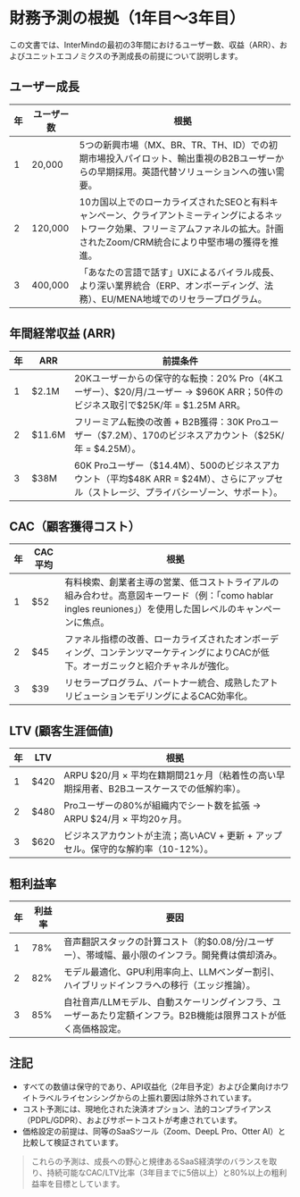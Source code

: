 # 財務予測の根拠（1年目〜3年目） <Badge type="warning" text="draft" />

この文書では、InterMindの最初の3年間におけるユーザー数、収益（ARR）、およびユニットエコノミクスの予測成長の前提について説明します。

## ユーザー成長

| 年 | ユーザー数 | 根拠                                                                                                                                                                       |
| ---- | ------- | ----------------------------------------------------------------------------------------------------------------------------------------------------------------------------------- |
| 1    | 20,000  | 5つの新興市場（MX、BR、TR、TH、ID）での初期市場投入パイロット、輸出重視のB2Bユーザーからの早期採用。英語代替ソリューションへの強い需要。     |
| 2    | 120,000 | 10カ国以上でのローカライズされたSEOと有料キャンペーン、クライアントミーティングによるネットワーク効果、フリーミアムファネルの拡大。計画されたZoom/CRM統合により中堅市場の獲得を推進。 |
| 3    | 400,000 | 「あなたの言語で話す」UXによるバイラル成長、より深い業界統合（ERP、オンボーディング、法務）、EU/MENA地域でのリセラープログラム。                                              |

## 年間経常収益 (ARR)

| 年 | ARR     | 前提条件                                                                                                                         |
| ---- | ------- | ----------------------------------------------------------------------------------------------------------------------------------- |
| 1    | \$2.1M  | 20Kユーザーからの保守的な転換：20% Pro（4Kユーザー）、\$20/月/ユーザー → \$960K ARR；50件のビジネス取引で\$25K/年 = \$1.25M ARR。 |
| 2    | \$11.6M | フリーミアム転換の改善 + B2B獲得：30K Proユーザー（\$7.2M）、170のビジネスアカウント（\$25K/年 = \$4.25M）。                 |
| 3    | \$38M   | 60K Proユーザー（\$14.4M）、500のビジネスアカウント（平均\$48K ARR = \$24M）、さらにアップセル（ストレージ、プライバシーゾーン、サポート）。             |

## CAC（顧客獲得コスト）

| 年 | CAC平均 | 根拠                                                                                                                                                    |
| ---- | ------- | ------------------------------------------------------------------------------------------------------------------------------------------------------------ |
| 1    | \$52    | 有料検索、創業者主導の営業、低コストトライアルの組み合わせ。高意図キーワード（例：「como hablar ingles reuniones」）を使用した国レベルのキャンペーンに焦点。 |
| 2    | \$45    | ファネル指標の改善、ローカライズされたオンボーディング、コンテンツマーケティングによりCACが低下。オーガニックと紹介チャネルが強化。                               |
| 3    | \$39    | リセラープログラム、パートナー統合、成熟したアトリビューションモデリングによるCAC効率化。                                                                |

## LTV (顧客生涯価値)

| 年 | LTV   | 根拠                                                                                       |
| ---- | ----- | ------------------------------------------------------------------------------------------- |
| 1    | \$420 | ARPU \$20/月 × 平均在籍期間21ヶ月（粘着性の高い早期採用者、B2Bユースケースでの低解約率）。 |
| 2    | \$480 | Proユーザーの80%が組織内でシート数を拡張 → ARPU \$24/月 × 平均20ヶ月。                     |
| 3    | \$620 | ビジネスアカウントが主流；高いACV + 更新 + アップセル。保守的な解約率（10-12%）。   |

## 粗利益率

| 年 | 利益率 | 要因                                                                                                                 |
| ---- | ------ | ----------------------------------------------------------------------------------------------------------------------- |
| 1    | 78%    | 音声翻訳スタックの計算コスト（約$0.08/分/ユーザー）、帯域幅、最小限のインフラ。開発費は償却済み。              |
| 2    | 82%    | モデル最適化、GPU利用率向上、LLMベンダー割引、ハイブリッドインフラへの移行（エッジ推論）。           |
| 3    | 85%    | 自社音声/LLMモデル、自動スケーリングインフラ、ユーザーあたり定額インフラ。B2B機能は限界コストが低く高価格設定。 |

## 注記

- すべての数値は保守的であり、API収益化（2年目予定）および企業向けホワイトラベルライセンシングからの上振れ要因は除外されています。
- コスト予測には、現地化された決済オプション、法的コンプライアンス（PDPL/GDPR）、およびサポートコストが考慮されています。
- 価格設定の前提は、同等のSaaSツール（Zoom、DeepL Pro、Otter AI）と比較して検証されています。

> これらの予測は、成長への野心と規律あるSaaS経済学のバランスを取り、持続可能なCAC/LTV比率（3年目までに5倍以上）と80%以上の粗利益率を目標としています。